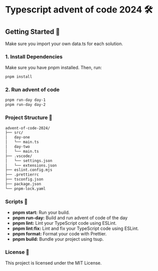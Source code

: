 
# Typescript advent of code 2024 🛠️

## Getting Started 🚀

Make sure you import your own data.ts for each solution.

### 1. Install Dependencies

Make sure you have pnpm installed. Then, run:

```bash
pnpm install
```

### 2. Run advent of code

```bash
pnpm run-day day-1
pnpm run-day day-2
```

### Project Structure 📁

```bash
advent-of-code-2024/
├── src/
│   day-one
│   └── main.ts
│   day-two
│   └── main.ts
├── .vscode/
│   └── settings.json 
│   └── extensions.json
├── eslint.config.mjs
├── .prettierrc 
├── tsconfig.json
├── package.json
└── pnpm-lock.yaml
```

### Scripts 📝

* **pnpm start:** Run your build.
* **pnpm run-day:** Build and run advent of code of the day
* **pnpm lint:** Lint your TypeScript code using ESLint.
* **pnpm lint:fix:** Lint and fix your TypeScript code using ESLint.
* **pnpm format:** Format your code with Prettier.
* **pnpm build:** Bundle your project using tsup.

### License 📄

This project is licensed under the MIT License.
